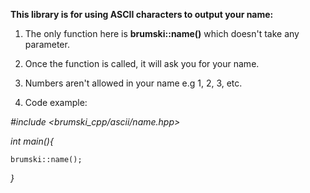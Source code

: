 **This library is for using ASCII characters to output your name:**

1. The only function here is **brumski::name()** which doesn't take any parameter.

2. Once the function is called, it will ask you for your name.

3. Numbers aren't allowed in your name e.g 1, 2, 3, etc.

4. Code example:




_\#include <brumski_cpp/ascii/name.hpp>_


_int main(){_

    brumski::name();

_}_